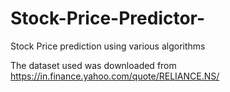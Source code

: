 # Stock-Price-Predictor-
Stock Price prediction using various algorithms 

The dataset used was downloaded from https://in.finance.yahoo.com/quote/RELIANCE.NS/ 
